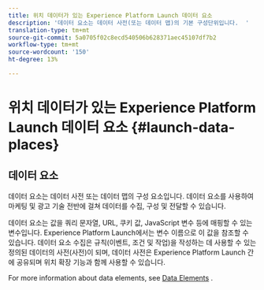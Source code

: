 ```yaml
---
title: 위치 데이터가 있는 Experience Platform Launch 데이터 요소
description: '데이터 요소는 데이터 사전(또는 데이터 맵)의 기본 구성단위입니다.  '
translation-type: tm+mt
source-git-commit: 5a0705f02c8ecd540506b628371aec45107df7b2
workflow-type: tm+mt
source-wordcount: '150'
ht-degree: 13%

---
```



# 위치 데이터가 있는 Experience Platform Launch 데이터 요소 {#launch-data-places}

## 데이터 요소

데이터 요소는 데이터 사전 또는 데이터 맵의 구성 요소입니다. 데이터 요소를 사용하여 마케팅 및 광고 기술 전반에 걸쳐 데이터를 수집, 구성 및 전달할 수 있습니다.

데이터 요소는 값을 쿼리 문자열, URL, 쿠키 값, JavaScript 변수 등에 매핑할 수 있는 변수입니다. Experience Platform Launch에서는 변수 이름으로 이 값을 참조할 수 있습니다. 데이터 요소 수집은 규칙(이벤트, 조건 및 작업)을 작성하는 데 사용할 수 있는 정의된 데이터의 사전(사전)이 되며, 데이터 사전은 Experience Platform Launch 간에 공유되며 위치 확장 기능과 함께 사용할 수 있습니다.

For more information about data elements, see [Data Elements](https://docs.adobelaunch.com/launch-reference/managing-resources/data-elements) .

